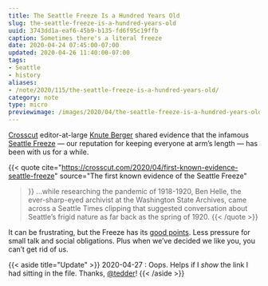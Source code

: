 ```yaml
---
title: The Seattle Freeze Is a Hundred Years Old
slug: the-seattle-freeze-is-a-hundred-years-old
uuid: 3743dd1a-eaf6-45b9-b135-fd6f95c19ffb
caption: Sometimes there's a literal freeze
date: 2020-04-24 07:45:00-07:00
updated: 2020-04-26 11:40:00-07:00
tags:
- Seattle
- history
aliases:
- /note/2020/115/the-seattle-freeze-is-a-hundred-years-old/
category: note
type: micro
previewimage: /images/2020/04/the-seattle-freeze-is-a-hundred-years-old/cover.jpg
---
```

[Seattle Freeze]: https://www.seattletimes.com/life/lifestyle/seattle-freeze-forget-making-friends-half-of-washington-residents-dont-even-want-to-talk-to-you/

[Crosscut](https://crosscut.com/) editor-at-large [Knute
Berger](https://crosscut.com/author/knute-berger) shared evidence that
the infamous [Seattle Freeze][] — our reputation for
keeping everyone at arm’s length — has been with us for a while.

{{< quote
  cite="https://crosscut.com/2020/04/first-known-evidence-seattle-freeze"
  source="The first known evidence of the Seattle Freeze"
  >}}
…while researching the pandemic of 1918-1920, Ben Helle, the
ever-sharp-eyed archivist at the Washington State Archives, came
across a Seattle Times clipping that suggested conversation about
Seattle’s frigid nature as far back as the spring of 1920.
{{< /quote >}}

It can be frustrating, but the Freeze has its [good
points](https://www.thrillist.com/lifestyle/seattle/how-i-learned-to-love-the-seattle-freeze).
Less pressure for small talk and social obligations. Plus when we’ve
decided we like you, you can’t get rid of us.

{{< aside title="Update" >}}
2020-04-27
:  Oops. Helps if I *show* the link I had sitting in the file. Thanks,
  [@tedder](https://twitter.com/tedder42)\!
{{< /aside >}}